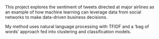 This project explores the sentiment of tweets directed at major airlines as an example of how machine learning can leverage data from social networks to make data-driven business decisions.

My method uses natural language processing with TFIDF and a ‘bag of words’ approach fed into clustering and classification models.

